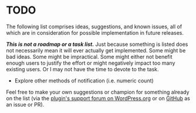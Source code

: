 # TODO

The following list comprises ideas, suggestions, and known issues, all of which are in consideration for possible implementation in future releases.

***This is not a roadmap or a task list.*** Just because something is listed does not necessarily mean it will ever actually get implemented. Some might be bad ideas. Some might be impractical. Some might either not benefit enough users to justify the effort or might negatively impact too many existing users. Or I may not have the time to devote to the task.

* Explore other methods of notification (i.e. numeric count)

Feel free to make your own suggestions or champion for something already on the list (via the [plugin's support forum on WordPress.org](https://wordpress.org/support/plugin/notifications-for-collapsed-admin-menu/) or on [GitHub](https://github.com/coffee2code/notifications-for-collapsed-admin-menu/) as an issue or PR).
